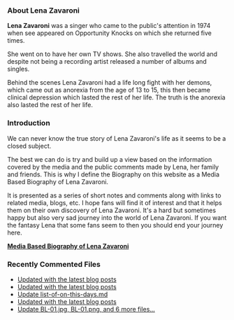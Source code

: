 ### About Lena Zavaroni

<p><strong>Lena Zavaroni</strong> was a singer who came to the public's attention in 1974 when see appeared on Opportunity Knocks on which she returned five times.</p>

<p>She went on to have her own TV shows. She also travelled the world and despite not being a recording artist released a number of albums and singles.</p>

<p>Behind the scenes Lena Zavaroni had a life long fight with her demons, which came out as anorexia from the age of 13 to 15, this then became clinical depression which lasted the rest of her life. The truth is the anorexia also lasted the rest of her life.</p>

### Introduction

<p>We can never know the true story of Lena Zavaroni's life as it seems to be a closed subject.</p>

<p>The best we can do is try and build up a view based on the information covered by the media and the public comments made by Lena, her family and friends. This is why I define the Biography on this website as a Media Based Biography of Lena Zavaroni.</p>

<p>It is presented as a series of short notes and comments along with links to related media, blogs, etc. I hope fans will find it of interest and that it helps them on their own discovery of Lena Zavaroni. It's a hard but sometimes happy but also very sad journey into the world of Lena Zavaroni. If you want the fantasy Lena that some fans seem to then you should end your journey here.</p>

<a href="https://fanzoflenazavaroni.github.io/biography/lena-zavaroni/"><strong>Media Based Biography of Lena Zavaroni</strong></a>

### Recently Commented Files

<!-- BLOG-POST-LIST:START -->
- [Updated with the latest blog posts](https://github.com/FanzOfLenaZavaroni/fanzoflenazavaroni.github.io/commit/08cbaaa04fe4607d235138ec2f7600efd817854c)
- [Updated with the latest blog posts](https://github.com/FanzOfLenaZavaroni/fanzoflenazavaroni.github.io/commit/1d8fb187847435ff5882ca3c613d31bad85ac572)
- [Update list-of-on-this-days.md](https://github.com/FanzOfLenaZavaroni/fanzoflenazavaroni.github.io/commit/8434d301a49cc9eae668b85ee49ba18a3ac8a6a8)
- [Updated with the latest blog posts](https://github.com/FanzOfLenaZavaroni/fanzoflenazavaroni.github.io/commit/631a00bd15f157833febb14d717f28b2bb1109b9)
- [Update BL-01.jpg, BL-01.png, and 6 more files...](https://github.com/FanzOfLenaZavaroni/fanzoflenazavaroni.github.io/commit/7cef6c60a5d768f40ed4bc3fc33f5faaf4fc1935)
<!-- BLOG-POST-LIST:END -->
